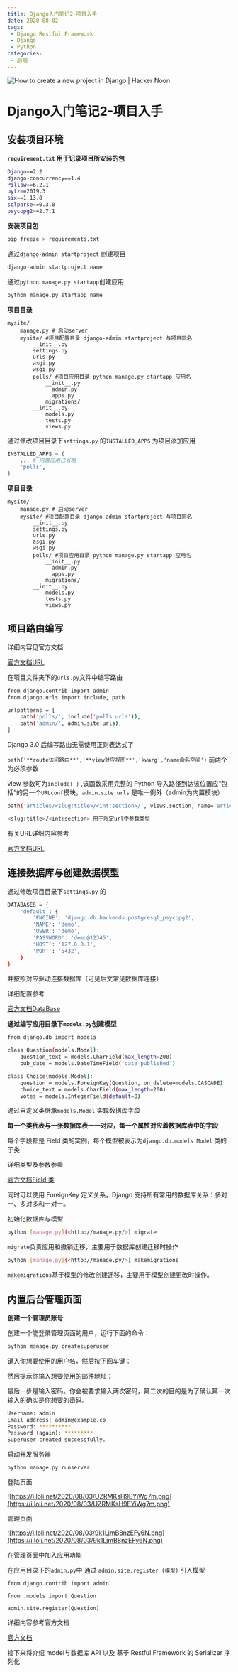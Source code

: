 ```yaml
---
title: Django入门笔记2-项目入手
date: 2020-08-02
tags:
 - Django Restful Framework
 - Django
 - Python
categories:
 - 后端
---
```

![How to create a new project in Django | Hacker Noon](https://i.loli.net/2020/08/03/sZLxCgopYiE9Qcy.jpg)
<!-- more -->
# Django入门笔记2-项目入手

## 安装项目环境

**`requirement.txt` 用于记录项目所安装的包**

```bash
Django==2.2
django-concurrency==1.4
Pillow==6.2.1
pytz==2019.3
six==1.13.0
sqlparse==0.3.0
psycopg2==2.7.1
```

**安装项目包**

```bash
pip freeze > requirements.txt
```

通过`django-admin startproject` 创建项目

```python
django-admin startproject name
```

通过`python manage.py startapp`创建应用

```python
python manage.py startapp name
```

**项目目录**

```
mysite/
    manage.py # 启动server
    mysite/ #项目配置目录 django-admin startproject 与项目同名
        __init__.py
        settings.py
        urls.py
        asgi.py
        wsgi.py
		polls/ #项目应用目录 python manage.py startapp 应用名
		    __init__.py
			  admin.py
			  apps.py
		    migrations/
        __init__.py
		    models.py
		    tests.py
		    views.py
```

通过修改项目目录下`settings.py` 的`INSTALLED_APPS` 为项目添加应用

```python
INSTALLED_APPS = (
    ... # 内置应用已省略
    'polls',
)
```

**项目目录**

```
mysite/
    manage.py # 启动server
    mysite/ #项目配置目录 django-admin startproject 与项目同名
        __init__.py
        settings.py
        urls.py
        asgi.py
        wsgi.py
		polls/ #项目应用目录 python manage.py startapp 应用名
		    __init__.py
			  admin.py
			  apps.py
		    migrations/
        __init__.py
		    models.py
		    tests.py
		    views.py
```

## **项目路由编写**

详细内容见官方文档

[官方文档URL](https://docs.djangoproject.com/zh-hans/3.0/intro/tutorial01/)


在项目文件夹下的`urls.py`文件中编写路由

```bash
from django.contrib import admin
from django.urls import include, path

urlpatterns = [
    path('polls/', include('polls.urls')),
    path('admin/', admin.site.urls),
]
```

Django 3.0 后编写路由无需使用正则表达式了

`path('**route访问路由**','**view对应视图**','kwarg','name命名空间')` 前两个为必须参数

view 参数可为`include( )` ,该函数采用完整的 Python 导入路径到达该位置应“包括”的另一个`URLconf`模块，`admin.site.urls` 是唯一例外（admin为内置模块）

```bash
path('articles/<slug:title>/<int:section>/', views.section, name='article-section')

<slug:title>/<int:section> 用于限定url中参数类型
```

有关URL详细内容参考

[官方文档URL](https://docs.djangoproject.com/zh-hans/3.0/topics/http/urls/#naming-url-patterns)

## 连接数据库与创建数据模型

通过修改项目目录下`settings.py` 的

```bash
DATABASES = {
    'default': {
        'ENGINE': 'django.db.backends.postgresql_psycopg2',
        'NAME': 'demo',
        'USER': 'demo',
        'PASSWORD': 'demo@12345',
        'HOST': '127.0.0.1',
        'PORT': '5432',
    }
}
```

并按照对应驱动连接数据库（可见后文常见数据库连接）

详细配置参考

[官方文档DataBase](https://docs.djangoproject.com/zh-hans/3.0/ref/settings/#std:setting-DATABASES)

**通过编写应用目录下`models.py`创建模型**

```bash
from django.db import models

class Question(models.Model):
    question_text = models.CharField(max_length=200)
    pub_date = models.DateTimeField('date published')

class Choice(models.Model):
    question = models.ForeignKey(Question, on_delete=models.CASCADE)
    choice_text = models.CharField(max_length=200)
    votes = models.IntegerField(default=0)
```

通过自定义类继承`models.Model` 实现数据库字段

**每一个类代表与一张数据库表一一对应，每一个属性对应着数据库表中的字段**

每个字段都是 Field 类的实例，每个模型被表示为`django.db.models.Model` 类的子类

详细类型及参数参看

[官方文档Field 类](https://docs.djangoproject.com/zh-hans/3.0/ref/models/fields/#django.db.models.Field)

同时可以使用 ForeignKey 定义关系，Django 支持所有常用的数据库关系：多对一、多对多和一对一。

初始化数据库与模型

```bash
python [manage.py](<http://manage.py/>) migrate
```

`migrate`负责应用和撤销迁移，主要用于数据库创建迁移时操作

```bash
python [manage.py](<http://manage.py/>) makemigrations
```

`makemigrations`基于模型的修改创建迁移，主要用于模型创建更改时操作。

## 内置后台管理页面

**创建一个管理员账号**

创建一个能登录管理页面的用户，运行下面的命令：

```bash
python manage.py createsuperuser
```

键入你想要使用的用户名，然后按下回车键：

然后提示你输入想要使用的邮件地址：

最后一步是输入密码。你会被要求输入两次密码，第二次的目的是为了确认第一次输入的确实是你想要的密码。

```bash
Username: admin
Email address: admin@example.co
Password: **********
Password (again): *********
Superuser created successfully.
```

启动开发服务器

```bash
python manage.py runserver
```

登陆页面

![https://i.loli.net/2020/08/03/UZRMKsH9EYiWg7m.png](https://i.loli.net/2020/08/03/UZRMKsH9EYiWg7m.png)

管理页面

![https://i.loli.net/2020/08/03/9k1LjmB8nzEFy6N.png](https://i.loli.net/2020/08/03/9k1LjmB8nzEFy6N.png)

在管理页面中加入应用功能

在应用目录下的`admin.py`中 通过 `admin.site.register (模型)` 引入模型

```
from django.contrib import admin

from .models import Question

admin.site.register(Question)
```

详细内容参考官方文档

[官方文档](https://docs.djangoproject.com/zh-hans/3.0/intro/tutorial02/)

接下来将介绍 model与数据库 API 以及 基于 Restful Framework 的 Serializer 序列化
